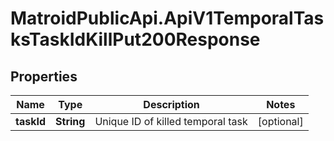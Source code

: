 # MatroidPublicApi.ApiV1TemporalTasksTaskIdKillPut200Response

## Properties

Name | Type | Description | Notes
------------ | ------------- | ------------- | -------------
**taskId** | **String** | Unique ID of killed temporal task | [optional] 


